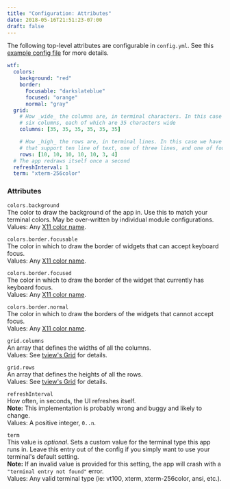 ```yaml
---
title: "Configuration: Attributes"
date: 2018-05-16T21:51:23-07:00
draft: false
---
```


The following top-level attributes are configurable in `config.yml`.
See this <a href="https://github.com/senorprogrammer/wtf/blob/master/_sample_configs/simple_config.yml">example config file</a> for more details.

```yaml
wtf:
  colors:
    background: "red"
    border:
      Focusable: "darkslateblue"
      focused: "orange"
      normal: "gray"
  grid:
    # How _wide_ the columns are, in terminal characters. In this case we have
    # six columns, each of which are 35 characters wide
    columns: [35, 35, 35, 35, 35, 35]

    # How _high_ the rows are, in terminal lines. In this case we have five rows
    # that support ten line of text, one of three lines, and one of four
    rows: [10, 10, 10, 10, 10, 3, 4]
  # The app redraws itself once a second
  refreshInterval: 1
  term: "xterm-256color"
```

### Attributes

`colors.background` <br />
The color to draw the background of the app in. Use this to match your
terminal colors. May be over-written by individual module
configurations. <br />
Values: Any <a href="https://en.wikipedia.org/wiki/X11_color_names">X11
color name</a>.

`colors.border.focusable` <br />
The color in which to draw the border of widgets that can accept
keyboard focus. <br />
Values: Any <a href="https://en.wikipedia.org/wiki/X11_color_names">X11
color name</a>.

`colors.border.focused` <br />
The color in which to draw the border of the widget that currently has
keyboard focus. <br />
Values: Any <a href="https://en.wikipedia.org/wiki/X11_color_names">X11
color name</a>.

`colors.border.normal` <br />
The color in which to draw the borders of the widgets that cannot accept
focus. <br/>
Values: Any <a href="https://en.wikipedia.org/wiki/X11_color_names">X11
color name</a>.

`grid.columns` <br />
An array that defines the widths of all the columns. <br />
Values: See <a href="https://github.com/rivo/tview/wiki/Grid">tview's
Grid</a> for details.

`grid.rows` <br />
An array that defines the heights of all the rows. <br />
Values: See <a href="https://github.com/rivo/tview/wiki/Grid">tview's
Grid</a> for details.

`refreshInterval` <br />
How often, in seconds, the UI refreshes itself. <br />
**Note:** This implementation is probably wrong and buggy and likely to
change. <br />
Values: A positive integer, `0..n`.

`term` <br />
This value is _optional_. Sets a custom value for the terminal type this app runs in. Leave this entry out of the config if you simply want to use your terminal's
default setting. <br />
**Note:** If an invalid value is provided for this setting, the app will
 crash with a `"terminal entry not found"` error. <br />
Values: Any valid terminal type (ie: vt100, xterm, xterm-256color, ansi,
etc.).
